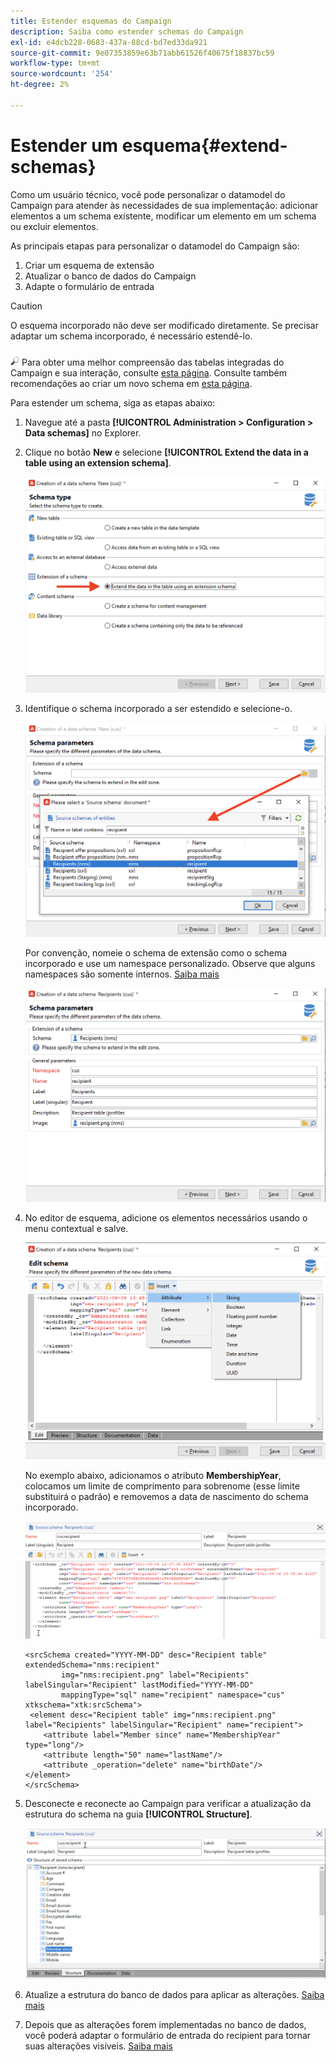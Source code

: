 ```yaml
---
title: Estender esquemas do Campaign
description: Saiba como estender schemas do Campaign
exl-id: e4dcb228-0683-437a-88cd-bd7ed33da921
source-git-commit: 9e07353859e63b71abb61526f40675f18837bc59
workflow-type: tm+mt
source-wordcount: '254'
ht-degree: 2%

---
```


# Estender um esquema{#extend-schemas}

Como um usuário técnico, você pode personalizar o datamodel do Campaign para atender às necessidades de sua implementação: adicionar elementos a um schema existente, modificar um elemento em um schema ou excluir elementos.

As principais etapas para personalizar o datamodel do Campaign são:

1. Criar um esquema de extensão
1. Atualizar o banco de dados do Campaign
1. Adapte o formulário de entrada

>[!CAUTION]
>O esquema incorporado não deve ser modificado diretamente. Se precisar adaptar um schema incorporado, é necessário estendê-lo.

![](../assets/do-not-localize/glass.png) Para obter uma melhor compreensão das tabelas integradas do Campaign e sua interação, consulte  [esta página](datamodel.md). Consulte também recomendações ao criar um novo schema em [esta página](create-schema.md).

Para estender um schema, siga as etapas abaixo:

1. Navegue até a pasta **[!UICONTROL Administration > Configuration > Data schemas]** no Explorer.
1. Clique no botão **New** e selecione **[!UICONTROL Extend the data in a table using an extension schema]**.

   ![](assets/extend-schema-option.png)

1. Identifique o schema incorporado a ser estendido e selecione-o.

   ![](assets/extend-schema-select.png)

   Por convenção, nomeie o schema de extensão como o schema incorporado e use um namespace personalizado.  Observe que alguns namespaces são somente internos. [Saiba mais](schemas.md#reserved-namespaces)

   ![](assets/extend-schema-validate.png)

1. No editor de esquema, adicione os elementos necessários usando o menu contextual e salve.

   ![](assets/extend-schema-edit.png)

   No exemplo abaixo, adicionamos o atributo **MembershipYear**, colocamos um limite de comprimento para sobrenome (esse limite substituirá o padrão) e removemos a data de nascimento do schema incorporado.

   ![](assets/extend-schema-sample.png)

   ```
   <srcSchema created="YYYY-MM-DD" desc="Recipient table" extendedSchema="nms:recipient"
           img="nms:recipient.png" label="Recipients" labelSingular="Recipient" lastModified="YYYY-MM-DD"
           mappingType="sql" name="recipient" namespace="cus" xtkschema="xtk:srcSchema">
    <element desc="Recipient table" img="nms:recipient.png" label="Recipients" labelSingular="Recipient" name="recipient">
       <attribute label="Member since" name="MembershipYear" type="long"/>
       <attribute length="50" name="lastName"/>
       <attribute _operation="delete" name="birthDate"/>
   </element>
   </srcSchema>
   ```

1. Desconecte e reconecte ao Campaign para verificar a atualização da estrutura do schema na guia **[!UICONTROL Structure]**.

   ![](assets/extend-schema-structure.png)

1. Atualize a estrutura do banco de dados para aplicar as alterações. [Saiba mais](update-database-structure.md)

1. Depois que as alterações forem implementadas no banco de dados, você poderá adaptar o formulário de entrada do recipient para tornar suas alterações visíveis. [Saiba mais](forms.md)
